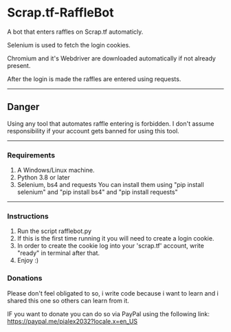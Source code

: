 # Scrap.tf-RaffleBot

A bot that enters raffles on Scrap.tf automaticly.

Selenium is used to fetch the login cookies.

Chromium and it's Webdriver are downloaded automatically if not already present.

After the login is made the raffles are entered using requests.

---

## Danger
Using any tool that automates raffle entering is forbidden.
I don't assume responsibility if your account gets banned for using this tool.

---

### Requirements
 
 1. A Windows/Linux machine.
 3. Python 3.8 or later
 4. Selenium, bs4 and requests
	You can install them using "pip install selenium" and "pip install bs4" and "pip install requests"

---

### Instructions

 1. Run the script rafflebot.py
 2. If this is the first time running it you will need to create a login cookie.
 3. In order to create the cookie log into your 'scrap.tf' account, write "ready" in terminal after that.
 4. Enjoy :)


### Donations

Please don't feel obligated to so, i write code because i want to learn and i shared this one so others can learn from it.

IF you want to donate you can do so via PayPal using the following link: https://paypal.me/pialex2032?locale.x=en_US